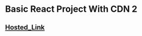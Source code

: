 # Basic React Project With CDN 2

## [Hosted_Link](https://amanulla2022.github.io/react-with-cdn-2/)
